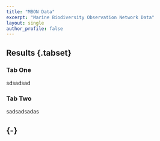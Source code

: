 ```yaml
---
title: "MBON Data"
excerpt: "Marine Biodiversity Observation Network Data"
layout: single
author_profile: false
---
```


## Results {.tabset}

### Tab One
sdsadsad
### Tab Two
sadsadsadas
## {-}
